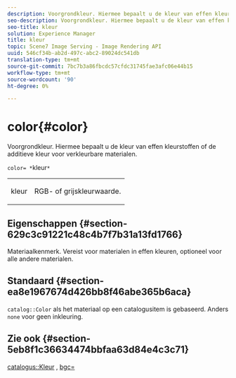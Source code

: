 ```yaml
---
description: Voorgrondkleur. Hiermee bepaalt u de kleur van effen kleurstoffen of de additieve kleur voor verkleurbare materialen.
seo-description: Voorgrondkleur. Hiermee bepaalt u de kleur van effen kleurstoffen of de additieve kleur voor verkleurbare materialen.
seo-title: kleur
solution: Experience Manager
title: kleur
topic: Scene7 Image Serving - Image Rendering API
uuid: 546cf34b-ab2d-497c-abc2-89024dc541db
translation-type: tm+mt
source-git-commit: 7bc7b3a86fbcdc57cfdc31745fae3afc06e44b15
workflow-type: tm+mt
source-wordcount: '90'
ht-degree: 0%

---
```



# color{#color}

Voorgrondkleur. Hiermee bepaalt u de kleur van effen kleurstoffen of de additieve kleur voor verkleurbare materialen.

`color= *`kleur`*`

<table id="simpletable_C5AF9074CCA64EA5921772DF3F7E0F55"> 
 <tr class="strow"> 
  <td class="stentry"> <p><span class="varname"> kleur</span> </p> </td> 
  <td class="stentry"> <p>RGB- of grijskleurwaarde. </p></td> 
 </tr> 
</table>

## Eigenschappen {#section-629c3c91221c48c4b7f7b31a13fd1766}

Materiaalkenmerk. Vereist voor materialen in effen kleuren, optioneel voor alle andere materialen.

## Standaard {#section-ea8e1967674d426bb8f46abe365b6aca}

`catalog::Color` als het materiaal op een catalogusitem is gebaseerd. Anders `none` voor geen inkleuring.

## Zie ook {#section-5eb8f1c36634474bbfaa63d84e4c3c71}

[catalogus::Kleur](../../../../../ir-api/material-cat/image-rendering-api-ref/c-ir-material-catalog/c-ir-material-data-reference/r-ir-cat-color.md#reference-7639487fe0ac48beb9e8afa4dc845552) ,  [bgc=](../../../../../ir-api/http-protocol/image-rendering-api-ref/c-ir-http-protocol-ref/c-ir-http-protocol-command-reference/r-ir-bgc.md#reference-3f5c78cea01c4a85aa582076d23aebb0)
